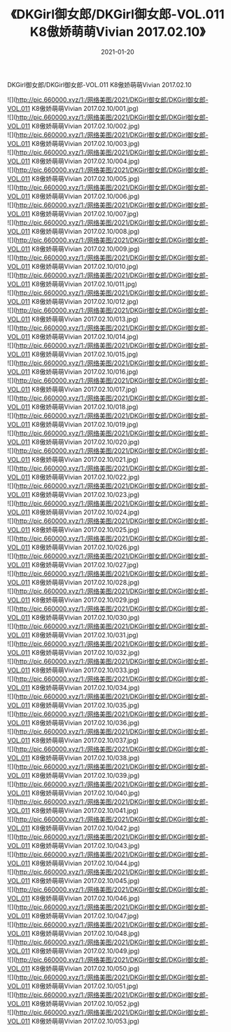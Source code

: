 ﻿---
layout: post
title:  《DKGirl御女郎/DKGirl御女郎-VOL.011 K8傲娇萌萌Vivian 2017.02.10》
date:   2021-01-20
img: http://pic.660000.xyz/1:/网络美图/2021/DKGirl御女郎/DKGirl御女郎-VOL.011 K8傲娇萌萌Vivian 2017.02.10/000.jpg
categories: [美女, 清纯, 唯美]
---

DKGirl御女郎/DKGirl御女郎-VOL.011 K8傲娇萌萌Vivian 2017.02.10

 ![](http://pic.660000.xyz/1:/网络美图/2021/DKGirl御女郎/DKGirl御女郎-VOL.011 K8傲娇萌萌Vivian 2017.02.10/001.jpg) <br>![](http://pic.660000.xyz/1:/网络美图/2021/DKGirl御女郎/DKGirl御女郎-VOL.011 K8傲娇萌萌Vivian 2017.02.10/002.jpg) <br>![](http://pic.660000.xyz/1:/网络美图/2021/DKGirl御女郎/DKGirl御女郎-VOL.011 K8傲娇萌萌Vivian 2017.02.10/003.jpg) <br>![](http://pic.660000.xyz/1:/网络美图/2021/DKGirl御女郎/DKGirl御女郎-VOL.011 K8傲娇萌萌Vivian 2017.02.10/004.jpg) <br>![](http://pic.660000.xyz/1:/网络美图/2021/DKGirl御女郎/DKGirl御女郎-VOL.011 K8傲娇萌萌Vivian 2017.02.10/005.jpg) <br>![](http://pic.660000.xyz/1:/网络美图/2021/DKGirl御女郎/DKGirl御女郎-VOL.011 K8傲娇萌萌Vivian 2017.02.10/006.jpg) <br>![](http://pic.660000.xyz/1:/网络美图/2021/DKGirl御女郎/DKGirl御女郎-VOL.011 K8傲娇萌萌Vivian 2017.02.10/007.jpg) <br>![](http://pic.660000.xyz/1:/网络美图/2021/DKGirl御女郎/DKGirl御女郎-VOL.011 K8傲娇萌萌Vivian 2017.02.10/008.jpg) <br>![](http://pic.660000.xyz/1:/网络美图/2021/DKGirl御女郎/DKGirl御女郎-VOL.011 K8傲娇萌萌Vivian 2017.02.10/009.jpg) <br>![](http://pic.660000.xyz/1:/网络美图/2021/DKGirl御女郎/DKGirl御女郎-VOL.011 K8傲娇萌萌Vivian 2017.02.10/010.jpg) <br>![](http://pic.660000.xyz/1:/网络美图/2021/DKGirl御女郎/DKGirl御女郎-VOL.011 K8傲娇萌萌Vivian 2017.02.10/011.jpg) <br>![](http://pic.660000.xyz/1:/网络美图/2021/DKGirl御女郎/DKGirl御女郎-VOL.011 K8傲娇萌萌Vivian 2017.02.10/012.jpg) <br>![](http://pic.660000.xyz/1:/网络美图/2021/DKGirl御女郎/DKGirl御女郎-VOL.011 K8傲娇萌萌Vivian 2017.02.10/013.jpg) <br>![](http://pic.660000.xyz/1:/网络美图/2021/DKGirl御女郎/DKGirl御女郎-VOL.011 K8傲娇萌萌Vivian 2017.02.10/014.jpg) <br>![](http://pic.660000.xyz/1:/网络美图/2021/DKGirl御女郎/DKGirl御女郎-VOL.011 K8傲娇萌萌Vivian 2017.02.10/015.jpg) <br>![](http://pic.660000.xyz/1:/网络美图/2021/DKGirl御女郎/DKGirl御女郎-VOL.011 K8傲娇萌萌Vivian 2017.02.10/016.jpg) <br>![](http://pic.660000.xyz/1:/网络美图/2021/DKGirl御女郎/DKGirl御女郎-VOL.011 K8傲娇萌萌Vivian 2017.02.10/017.jpg) <br>![](http://pic.660000.xyz/1:/网络美图/2021/DKGirl御女郎/DKGirl御女郎-VOL.011 K8傲娇萌萌Vivian 2017.02.10/018.jpg) <br>![](http://pic.660000.xyz/1:/网络美图/2021/DKGirl御女郎/DKGirl御女郎-VOL.011 K8傲娇萌萌Vivian 2017.02.10/019.jpg) <br>![](http://pic.660000.xyz/1:/网络美图/2021/DKGirl御女郎/DKGirl御女郎-VOL.011 K8傲娇萌萌Vivian 2017.02.10/020.jpg) <br>![](http://pic.660000.xyz/1:/网络美图/2021/DKGirl御女郎/DKGirl御女郎-VOL.011 K8傲娇萌萌Vivian 2017.02.10/021.jpg) <br>![](http://pic.660000.xyz/1:/网络美图/2021/DKGirl御女郎/DKGirl御女郎-VOL.011 K8傲娇萌萌Vivian 2017.02.10/022.jpg) <br>![](http://pic.660000.xyz/1:/网络美图/2021/DKGirl御女郎/DKGirl御女郎-VOL.011 K8傲娇萌萌Vivian 2017.02.10/023.jpg) <br>![](http://pic.660000.xyz/1:/网络美图/2021/DKGirl御女郎/DKGirl御女郎-VOL.011 K8傲娇萌萌Vivian 2017.02.10/024.jpg) <br>![](http://pic.660000.xyz/1:/网络美图/2021/DKGirl御女郎/DKGirl御女郎-VOL.011 K8傲娇萌萌Vivian 2017.02.10/025.jpg) <br>![](http://pic.660000.xyz/1:/网络美图/2021/DKGirl御女郎/DKGirl御女郎-VOL.011 K8傲娇萌萌Vivian 2017.02.10/026.jpg) <br>![](http://pic.660000.xyz/1:/网络美图/2021/DKGirl御女郎/DKGirl御女郎-VOL.011 K8傲娇萌萌Vivian 2017.02.10/027.jpg) <br>![](http://pic.660000.xyz/1:/网络美图/2021/DKGirl御女郎/DKGirl御女郎-VOL.011 K8傲娇萌萌Vivian 2017.02.10/028.jpg) <br>![](http://pic.660000.xyz/1:/网络美图/2021/DKGirl御女郎/DKGirl御女郎-VOL.011 K8傲娇萌萌Vivian 2017.02.10/029.jpg) <br>![](http://pic.660000.xyz/1:/网络美图/2021/DKGirl御女郎/DKGirl御女郎-VOL.011 K8傲娇萌萌Vivian 2017.02.10/030.jpg) <br>![](http://pic.660000.xyz/1:/网络美图/2021/DKGirl御女郎/DKGirl御女郎-VOL.011 K8傲娇萌萌Vivian 2017.02.10/031.jpg) <br>![](http://pic.660000.xyz/1:/网络美图/2021/DKGirl御女郎/DKGirl御女郎-VOL.011 K8傲娇萌萌Vivian 2017.02.10/032.jpg) <br>![](http://pic.660000.xyz/1:/网络美图/2021/DKGirl御女郎/DKGirl御女郎-VOL.011 K8傲娇萌萌Vivian 2017.02.10/033.jpg) <br>![](http://pic.660000.xyz/1:/网络美图/2021/DKGirl御女郎/DKGirl御女郎-VOL.011 K8傲娇萌萌Vivian 2017.02.10/034.jpg) <br>![](http://pic.660000.xyz/1:/网络美图/2021/DKGirl御女郎/DKGirl御女郎-VOL.011 K8傲娇萌萌Vivian 2017.02.10/035.jpg) <br>![](http://pic.660000.xyz/1:/网络美图/2021/DKGirl御女郎/DKGirl御女郎-VOL.011 K8傲娇萌萌Vivian 2017.02.10/036.jpg) <br>![](http://pic.660000.xyz/1:/网络美图/2021/DKGirl御女郎/DKGirl御女郎-VOL.011 K8傲娇萌萌Vivian 2017.02.10/037.jpg) <br>![](http://pic.660000.xyz/1:/网络美图/2021/DKGirl御女郎/DKGirl御女郎-VOL.011 K8傲娇萌萌Vivian 2017.02.10/038.jpg) <br>![](http://pic.660000.xyz/1:/网络美图/2021/DKGirl御女郎/DKGirl御女郎-VOL.011 K8傲娇萌萌Vivian 2017.02.10/039.jpg) <br>![](http://pic.660000.xyz/1:/网络美图/2021/DKGirl御女郎/DKGirl御女郎-VOL.011 K8傲娇萌萌Vivian 2017.02.10/040.jpg) <br>![](http://pic.660000.xyz/1:/网络美图/2021/DKGirl御女郎/DKGirl御女郎-VOL.011 K8傲娇萌萌Vivian 2017.02.10/041.jpg) <br>![](http://pic.660000.xyz/1:/网络美图/2021/DKGirl御女郎/DKGirl御女郎-VOL.011 K8傲娇萌萌Vivian 2017.02.10/042.jpg) <br>![](http://pic.660000.xyz/1:/网络美图/2021/DKGirl御女郎/DKGirl御女郎-VOL.011 K8傲娇萌萌Vivian 2017.02.10/043.jpg) <br>![](http://pic.660000.xyz/1:/网络美图/2021/DKGirl御女郎/DKGirl御女郎-VOL.011 K8傲娇萌萌Vivian 2017.02.10/044.jpg) <br>![](http://pic.660000.xyz/1:/网络美图/2021/DKGirl御女郎/DKGirl御女郎-VOL.011 K8傲娇萌萌Vivian 2017.02.10/045.jpg) <br>![](http://pic.660000.xyz/1:/网络美图/2021/DKGirl御女郎/DKGirl御女郎-VOL.011 K8傲娇萌萌Vivian 2017.02.10/046.jpg) <br>![](http://pic.660000.xyz/1:/网络美图/2021/DKGirl御女郎/DKGirl御女郎-VOL.011 K8傲娇萌萌Vivian 2017.02.10/047.jpg) <br>![](http://pic.660000.xyz/1:/网络美图/2021/DKGirl御女郎/DKGirl御女郎-VOL.011 K8傲娇萌萌Vivian 2017.02.10/048.jpg) <br>![](http://pic.660000.xyz/1:/网络美图/2021/DKGirl御女郎/DKGirl御女郎-VOL.011 K8傲娇萌萌Vivian 2017.02.10/049.jpg) <br>![](http://pic.660000.xyz/1:/网络美图/2021/DKGirl御女郎/DKGirl御女郎-VOL.011 K8傲娇萌萌Vivian 2017.02.10/050.jpg) <br>![](http://pic.660000.xyz/1:/网络美图/2021/DKGirl御女郎/DKGirl御女郎-VOL.011 K8傲娇萌萌Vivian 2017.02.10/051.jpg) <br>![](http://pic.660000.xyz/1:/网络美图/2021/DKGirl御女郎/DKGirl御女郎-VOL.011 K8傲娇萌萌Vivian 2017.02.10/052.jpg) <br>![](http://pic.660000.xyz/1:/网络美图/2021/DKGirl御女郎/DKGirl御女郎-VOL.011 K8傲娇萌萌Vivian 2017.02.10/053.jpg) <br>